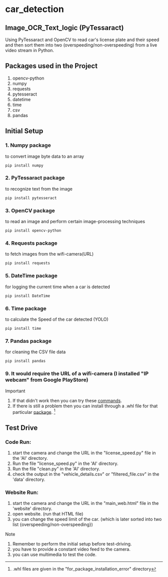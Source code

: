 # car_detection
## Image_OCR_Text_logic (PyTessaract)

Using PyTessaract and OpenCV to read car's license plate and their speed and then sort them into two (overspeeding/non-overspeeding) from a live video stream in Python.

## Packages used in the Project 
1. opencv-python
2. numpy
3. requests
4. pytesseract
5. datetime
6. time
7. csv
8. pandas
   
## Initial Setup 
### 1. Numpy package 
to convert image byte data to an array 
```
pip install numpy
```
### 2. PyTessaract package
to recognize text from the image
```
pip install pytesseract
```
### 3. OpenCV package
to read an image and perform certain image-processing techniques
```
pip install opencv-python
```
### 4. Requests package
to fetch images from the wifi-camera(URL)
```
pip install requests
```
### 5. DateTime package
for logging the current time when a car is detected
```
pip install DateTime
```
### 6. Time package
to calculate the Speed of the car detected (YOLO)
```
pip install time
```
### 7. Pandas package
for cleaning the CSV file data 
```
pip install pandas
```
### 9. It would require the URL of a wifi-camera (I installed "IP webcam" from Google PlayStore)


> [!IMPORTANT]
> 1. If that didn't work then you can try these [commands](https://pip.pypa.io/en/stable/user_guide/).
> 2. If there is still a problem then you can install through a .whl file for that particular [package](https://www.w3docs.com/snippets/python/how-do-i-install-a-python-package-with-a-whl-file.html). [^1]

## Test Drive 
### Code Run: 
1. start the camera and change the URL in the "license_speed.py" file in the 'AI' directory.
2. Run the file "license_speed.py" in the 'AI' directory.
3. Run the file "clean.py" in the 'AI' directory.
4. check the output in the "vehicle_details.csv" or "filtered_file.csv" in the 'data' directory.

### Website Run:
1. start the camera and change the URL in the "main_web.html" file in the 'website' directory.
2. open website. (run that HTML file)
3. you can change the speed limit of the car. (which is later sorted into two list {overspeeding/non-overspeeding})

> [!NOTE]
> 1. Remember to perform the initial setup before test-driving.
> 2. you have to provide a constant video feed to the camera.
> 3. you can use multimedia to test the code.


[^1]: .whl files are given in the "for_package_installation_error" directory



